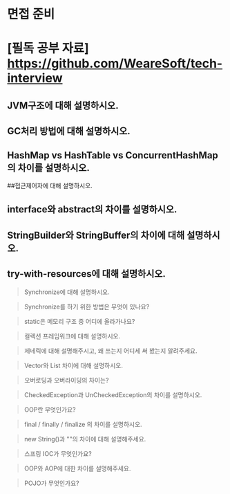 # 면접 준비

# [필독 공부 자료] https://github.com/WeareSoft/tech-interview

## JVM구조에 대해 설명하시오.
   
## GC처리 방법에 대해 설명하시오.

## HashMap vs HashTable vs ConcurrentHashMap의 차이를 설명하시오.
  > 

##접근제어자에 대해 설명하시오.

## interface와 abstract의 차이를 설명하시오.

## StringBuilder와 StringBuffer의 차이에 대해 설명하시오.

## try-with-resources에 대해 설명하시오.

> Synchronize에 대해 설명하시오.

> Synchronize를 하기 위한 방법은 무엇이 있나요?

> static은 메모리 구조 중 어디에 올라가나요?

> 컬렉션 프레임워크에 대해 설명하시오.

> 제네릭에 대해 설명해주시고, 왜 쓰는지 어디세 써 봤는지 알려주세요.

> Vector와 List 차이에 대해 설명하시오.

> 오버로딩과 오버라이딩의 차이는?

> CheckedException과 UnCheckedException의 차이를 설명하시오.

> OOP란 무엇인가요?

> final / finally / finalize 의 차이를 설명하시오.

> new String()과 ""의 차이에 대해 설명해주세요.

> 스프링 IOC가 무엇인가요?

> OOP와 AOP에 대한 차이를 설명해주세요.

> POJO가 무엇인가요?
